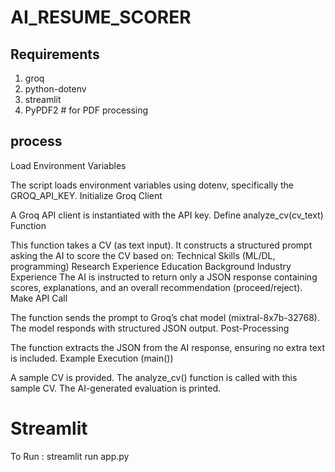 # AI_RESUME_SCORER

## Requirements
1. groq   
2. python-dotenv   
3. streamlit   
4. PyPDF2  # for PDF processing

## process

Load Environment Variables

The script loads environment variables using dotenv, specifically the GROQ_API_KEY.
Initialize Groq Client

A Groq API client is instantiated with the API key.
Define analyze_cv(cv_text) Function

This function takes a CV (as text input).
It constructs a structured prompt asking the AI to score the CV based on:
Technical Skills (ML/DL, programming)
Research Experience
Education Background
Industry Experience
The AI is instructed to return only a JSON response containing scores, explanations, and an overall recommendation (proceed/reject).
Make API Call

The function sends the prompt to Groq’s chat model (mixtral-8x7b-32768).
The model responds with structured JSON output.
Post-Processing

The function extracts the JSON from the AI response, ensuring no extra text is included.
Example Execution (main())

A sample CV is provided.
The analyze_cv() function is called with this sample CV.
The AI-generated evaluation is printed.

# Streamlit
To Run : streamlit run app.py
